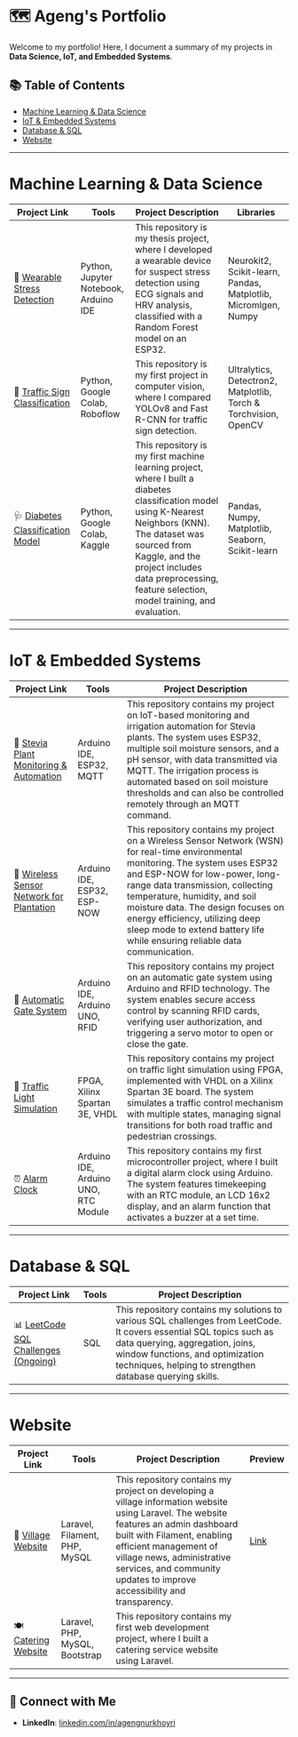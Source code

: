 # 🗺 Ageng's Portfolio  

Welcome to my portfolio! Here, I document a summary of my projects in **Data Science, IoT, and Embedded Systems**.  

## 📚 Table of Contents  
- [Machine Learning & Data Science](#machine-learning--data-science)  
- [IoT & Embedded Systems](#iot--embedded-systems)  
- [Database & SQL](#database--sql)
- [Website](#website)

---

# Machine Learning & Data Science  

| Project Link | Tools | Project Description | Libraries |
|---|---|---|---|  
| 🧠 [Wearable Stress Detection](https://github.com/xaironous/Wearable_Stress) | Python, Jupyter Notebook, Arduino IDE | This repository is my thesis project, where I developed a wearable device for suspect stress detection using ECG signals and HRV analysis, classified with a Random Forest model on an ESP32.|  Neurokit2, Scikit-learn, Pandas, Matplotlib, Micromlgen, Numpy |
| 🛑 [Traffic Sign Classification](https://github.com/xaironous/Traffic_Sign_Detection) | Python, Google Colab, Roboflow | This repository is my first project in computer vision, where I compared YOLOv8 and Fast R-CNN for traffic sign detection. | Ultralytics, Detectron2, Matplotlib, Torch & Torchvision, OpenCV |
| 🩺 [Diabetes Classification Model](https://github.com/xaironous/Diabetes_Prediction) | Python, Google Colab, Kaggle | This repository is my first machine learning project, where I built a diabetes classification model using K-Nearest Neighbors (KNN). The dataset was sourced from Kaggle, and the project includes data preprocessing, feature selection, model training, and evaluation. |  Pandas, Numpy, Matplotlib, Seaborn, Scikit-learn |

---

# IoT & Embedded Systems  

| Project Link | Tools | Project Description |  
|---|---|---|  
| 🌱 [Stevia Plant Monitoring & Automation](https://github.com/xaironous/Plant_Monitoring) | Arduino IDE, ESP32, MQTT | This repository contains my project on IoT-based monitoring and irrigation automation for Stevia plants. The system uses ESP32, multiple soil moisture sensors, and a pH sensor, with data transmitted via MQTT. The irrigation process is automated based on soil moisture thresholds and can also be controlled remotely through an MQTT command. |  
| 🌾 [Wireless Sensor Network for Plantation](https://github.com/xaironous/WSN) | Arduino IDE, ESP32, ESP-NOW | This repository contains my project on a Wireless Sensor Network (WSN) for real-time environmental monitoring. The system uses ESP32 and ESP-NOW for low-power, long-range data transmission, collecting temperature, humidity, and soil moisture data. The design focuses on energy efficiency, utilizing deep sleep mode to extend battery life while ensuring reliable data communication. |
| 🔐 [Automatic Gate System](https://github.com/xaironous/Automatic_Gate) | Arduino IDE, Arduino UNO, RFID | This repository contains my project on an automatic gate system using Arduino and RFID technology. The system enables secure access control by scanning RFID cards, verifying user authorization, and triggering a servo motor to open or close the gate. |
| 🚦 [Traffic Light Simulation](https://github.com/xaironous/Traffic_Light_Simulation) | FPGA, Xilinx Spartan 3E, VHDL | This repository contains my project on traffic light simulation using FPGA, implemented with VHDL on a Xilinx Spartan 3E board. The system simulates a traffic control mechanism with multiple states, managing signal transitions for both road traffic and pedestrian crossings. |
| ⏰ [Alarm Clock](https://github.com/xaironous/Alarm_Clock) | Arduino IDE, Arduino UNO, RTC Module | This repository contains my first microcontroller project, where I built a digital alarm clock using Arduino. The system features timekeeping with an RTC module, an LCD 16x2 display, and an alarm function that activates a buzzer at a set time. |

---

# Database & SQL  

| Project Link | Tools | Project Description |  
|---|---|---|  
| 📊 [LeetCode SQL Challenges (Ongoing)](https://github.com/xaironous/leetcode_sql) | SQL | This repository contains my solutions to various SQL challenges from LeetCode. It covers essential SQL topics such as data querying, aggregation, joins, window functions, and optimization techniques, helping to strengthen database querying skills. |  

---

# Website  

| Project Link | Tools | Project Description | Preview |
|---|---|---|---|
| 🏡 [Village Website](https://github.com/xaironous/website_desa) | Laravel, Filament, PHP, MySQL | This repository contains my project on developing a village information website using Laravel. The website features an admin dashboard built with Filament, enabling efficient management of village news, administrative services, and community updates to improve accessibility and transparency. | [Link](https://www.desasukolilo.id/)
| 🍽️ [Catering Website](https://github.com/xaironous/Catering-Website) | Laravel, PHP, MySQL, Bootstrap | This repository contains my first web development project, where I built a catering service website using Laravel. |  

---

## 🔗 Connect with Me  
- **LinkedIn**: [linkedin.com/in/agengnurkhoyri](https://www.linkedin.com/in/agengnurkhoyri)  
